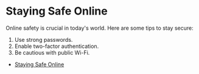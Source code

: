 
# Staying Safe Online
Online safety is crucial in today's world. Here are some tips to stay secure:
1. Use strong passwords.
2. Enable two-factor authentication.
3. Be cautious with public Wi-Fi.

- [Staying Safe Online](https://oactestram.github.io/tech-blogs/articles/staying-safe-online-1735718744203)